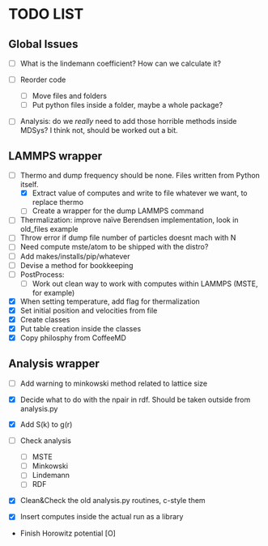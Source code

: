TODO LIST
=========

Global Issues
-------------

- [ ] What is the lindemann coefficient? How can we calculate it?
- [ ] Reorder code
  * [ ] Move files and folders
  * [ ] Put python files inside a folder, maybe a whole package?
- [ ] Analysis: do we _really_ need to add those horrible methods
      inside MDSys? I think not, should be worked out a bit.


LAMMPS wrapper
--------------

- [ ] Thermo and dump frequency should be none. Files written from 
      Python itself. 
  * [X] Extract value of computes and write to file whatever
        we want, to replace thermo
  * [ ] Create a wrapper for the dump LAMMPS command
- [ ] Thermalization: improve naïve Berendsen implementation, look in
      old_files example
- [ ] Throw error if dump file number of particles doesnt mach with N
- [ ] Need compute mste/atom to be shipped with the distro?
- [ ] Add makes/installs/pip/whatever
- [ ] Devise a method for bookkeeping
- [ ] PostProcess:
  * [ ] Work out clean way to work with computes within LAMMPS (MSTE, for example)

- [X] When setting temperature, add flag for thermalization
- [X] Set initial position and velocities from file
- [X] Create classes
- [X] Put table creation inside the classes
- [X] Copy philosphy from CoffeeMD

Analysis wrapper
----------------

- [ ] Add warning to minkowski method related to lattice size
- [X] Decide what to do with the npair in rdf. Should be taken
      outside from analysis.py
- [X] Add S(k) to g(r)
- [ ] Check analysis
  * [ ] MSTE
  * [ ] Minkowski
  * [ ] Lindemann
  * [ ] RDF

- [X] Clean&Check the old analysis.py routines, c-style them
- [X] Insert computes inside the actual run as a library




- Finish Horowitz potential [O]
